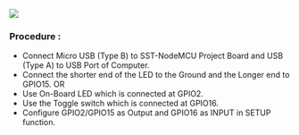 ![](https://user-images.githubusercontent.com/65058286/155885961-8aaab98e-5847-4dd2-adbb-6f4d2e34d5aa.png)
### Procedure :
- Connect Micro USB (Type B) to SST-NodeMCU Project Board and USB (Type A) to USB Port of Computer. 
- Connect the shorter end of the LED to the Ground and the Longer end to GPIO15.
                              OR 
- Use On-Board LED which is connected at GPIO2.
- Use the Toggle switch which is connected at GPIO16.
- Configure GPIO2/GPIO15 as Output and GPIO16 as INPUT in SETUP function.